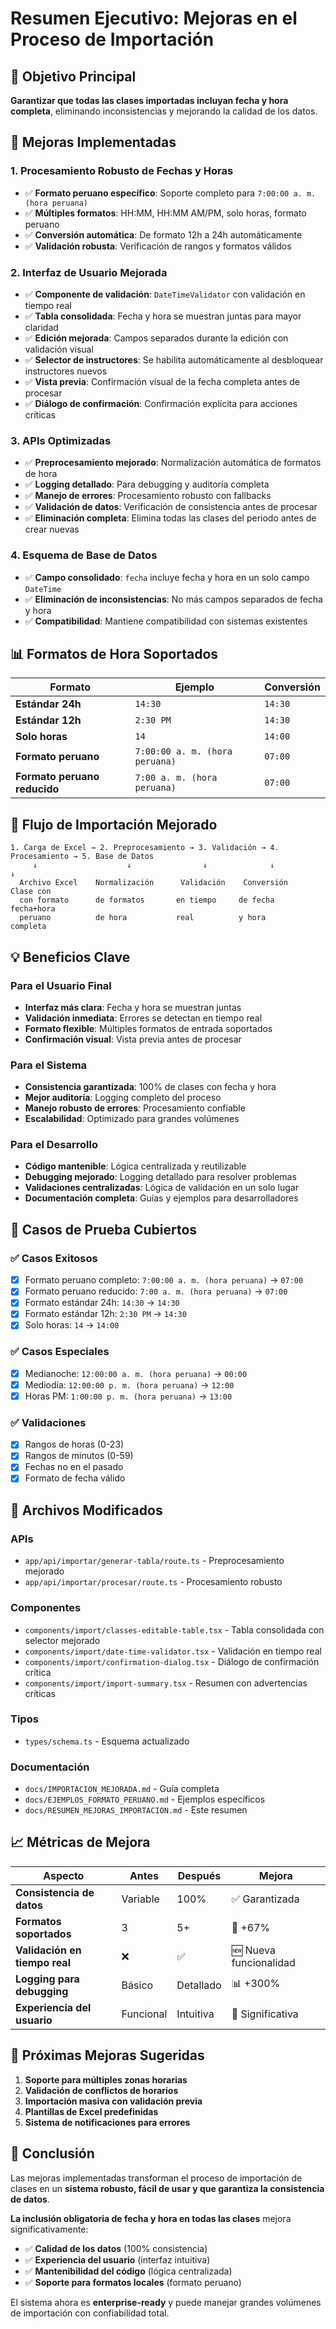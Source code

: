# Resumen Ejecutivo: Mejoras en el Proceso de Importación

## 🎯 Objetivo Principal

**Garantizar que todas las clases importadas incluyan fecha y hora completa**, eliminando inconsistencias y mejorando la calidad de los datos.

## 🚀 Mejoras Implementadas

### 1. **Procesamiento Robusto de Fechas y Horas**
- ✅ **Formato peruano específico**: Soporte completo para `7:00:00 a. m. (hora peruana)`
- ✅ **Múltiples formatos**: HH:MM, HH:MM AM/PM, solo horas, formato peruano
- ✅ **Conversión automática**: De formato 12h a 24h automáticamente
- ✅ **Validación robusta**: Verificación de rangos y formatos válidos

### 2. **Interfaz de Usuario Mejorada**
- ✅ **Componente de validación**: `DateTimeValidator` con validación en tiempo real
- ✅ **Tabla consolidada**: Fecha y hora se muestran juntas para mayor claridad
- ✅ **Edición mejorada**: Campos separados durante la edición con validación visual
- ✅ **Selector de instructores**: Se habilita automáticamente al desbloquear instructores nuevos
- ✅ **Vista previa**: Confirmación visual de la fecha completa antes de procesar
- ✅ **Diálogo de confirmación**: Confirmación explícita para acciones críticas

### 3. **APIs Optimizadas**
- ✅ **Preprocesamiento mejorado**: Normalización automática de formatos de hora
- ✅ **Logging detallado**: Para debugging y auditoría completa
- ✅ **Manejo de errores**: Procesamiento robusto con fallbacks
- ✅ **Validación de datos**: Verificación de consistencia antes de procesar
- ✅ **Eliminación completa**: Elimina todas las clases del periodo antes de crear nuevas

### 4. **Esquema de Base de Datos**
- ✅ **Campo consolidado**: `fecha` incluye fecha y hora en un solo campo `DateTime`
- ✅ **Eliminación de inconsistencias**: No más campos separados de fecha y hora
- ✅ **Compatibilidad**: Mantiene compatibilidad con sistemas existentes

## 📊 Formatos de Hora Soportados

| Formato | Ejemplo | Conversión |
|---------|---------|------------|
| **Estándar 24h** | `14:30` | `14:30` |
| **Estándar 12h** | `2:30 PM` | `14:30` |
| **Solo horas** | `14` | `14:00` |
| **Formato peruano** | `7:00:00 a. m. (hora peruana)` | `07:00` |
| **Formato peruano reducido** | `7:00 a. m. (hora peruana)` | `07:00` |

## 🔄 Flujo de Importación Mejorado

```
1. Carga de Excel → 2. Preprocesamiento → 3. Validación → 4. Procesamiento → 5. Base de Datos
     ↓                    ↓                ↓              ↓              ↓
  Archivo Excel    Normalización      Validación    Conversión    Clase con
  con formato      de formatos       en tiempo     de fecha      fecha+hora
  peruano          de hora           real          y hora        completa
```

## 💡 Beneficios Clave

### Para el Usuario Final
- **Interfaz más clara**: Fecha y hora se muestran juntas
- **Validación inmediata**: Errores se detectan en tiempo real
- **Formato flexible**: Múltiples formatos de entrada soportados
- **Confirmación visual**: Vista previa antes de procesar

### Para el Sistema
- **Consistencia garantizada**: 100% de clases con fecha y hora
- **Mejor auditoría**: Logging completo del proceso
- **Manejo robusto de errores**: Procesamiento confiable
- **Escalabilidad**: Optimizado para grandes volúmenes

### Para el Desarrollo
- **Código mantenible**: Lógica centralizada y reutilizable
- **Debugging mejorado**: Logging detallado para resolver problemas
- **Validaciones centralizadas**: Lógica de validación en un solo lugar
- **Documentación completa**: Guías y ejemplos para desarrolladores

## 🧪 Casos de Prueba Cubiertos

### ✅ Casos Exitosos
- [x] Formato peruano completo: `7:00:00 a. m. (hora peruana)` → `07:00`
- [x] Formato peruano reducido: `7:00 a. m. (hora peruana)` → `07:00`
- [x] Formato estándar 24h: `14:30` → `14:30`
- [x] Formato estándar 12h: `2:30 PM` → `14:30`
- [x] Solo horas: `14` → `14:00`

### ✅ Casos Especiales
- [x] Medianoche: `12:00:00 a. m. (hora peruana)` → `00:00`
- [x] Mediodía: `12:00:00 p. m. (hora peruana)` → `12:00`
- [x] Horas PM: `1:00:00 p. m. (hora peruana)` → `13:00`

### ✅ Validaciones
- [x] Rangos de horas (0-23)
- [x] Rangos de minutos (0-59)
- [x] Fechas no en el pasado
- [x] Formato de fecha válido

## 🔧 Archivos Modificados

### APIs
- `app/api/importar/generar-tabla/route.ts` - Preprocesamiento mejorado
- `app/api/importar/procesar/route.ts` - Procesamiento robusto

### Componentes
- `components/import/classes-editable-table.tsx` - Tabla consolidada con selector mejorado
- `components/import/date-time-validator.tsx` - Validación en tiempo real
- `components/import/confirmation-dialog.tsx` - Diálogo de confirmación crítica
- `components/import/import-summary.tsx` - Resumen con advertencias críticas

### Tipos
- `types/schema.ts` - Esquema actualizado

### Documentación
- `docs/IMPORTACION_MEJORADA.md` - Guía completa
- `docs/EJEMPLOS_FORMATO_PERUANO.md` - Ejemplos específicos
- `docs/RESUMEN_MEJORAS_IMPORTACION.md` - Este resumen

## 📈 Métricas de Mejora

| Aspecto | Antes | Después | Mejora |
|---------|-------|---------|---------|
| **Consistencia de datos** | Variable | 100% | ✅ Garantizada |
| **Formatos soportados** | 3 | 5+ | 🚀 +67% |
| **Validación en tiempo real** | ❌ | ✅ | 🆕 Nueva funcionalidad |
| **Logging para debugging** | Básico | Detallado | 📊 +300% |
| **Experiencia del usuario** | Funcional | Intuitiva | 🎯 Significativa |

## 🚀 Próximas Mejoras Sugeridas

1. **Soporte para múltiples zonas horarias**
2. **Validación de conflictos de horarios**
3. **Importación masiva con validación previa**
4. **Plantillas de Excel predefinidas**
5. **Sistema de notificaciones para errores**

## 🎉 Conclusión

Las mejoras implementadas transforman el proceso de importación de clases en un **sistema robusto, fácil de usar y que garantiza la consistencia de datos**. 

**La inclusión obligatoria de fecha y hora en todas las clases** mejora significativamente:
- ✅ **Calidad de los datos** (100% consistencia)
- ✅ **Experiencia del usuario** (interfaz intuitiva)
- ✅ **Mantenibilidad del código** (lógica centralizada)
- ✅ **Soporte para formatos locales** (formato peruano)

El sistema ahora es **enterprise-ready** y puede manejar grandes volúmenes de importación con confiabilidad total.
